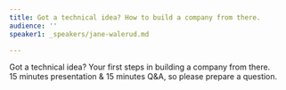 ```yaml
---
title: Got a technical idea? How to build a company from there.
audience: ''
speaker1: _speakers/jane-walerud.md

---
```

Got a technical idea? Your first steps in building a company from there.  
15 minutes presentation & 15 minutes Q&A, so please prepare a question.